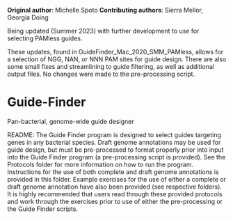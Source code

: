 **Original author**: Michelle Spoto
**Contributing authors**: Sierra Mellor, Georgia Doing

Being updated (Summer 2023) with further development to use for selecting PAMless guides. 

These updates, found in GuideFinder_Mac_2020_SMM_PAMless, allows for a selection of 
NGG, NAN, or NNN PAM sites for guide design. There are also some small fixes and 
streamlining to guide filtering, as well as additional output files. No changes were 
made to the pre-processing script.


# Guide-Finder
Pan-bacterial, genome-wide guide designer 


README: The Guide Finder program is designed to select guides targeting genes in any 
bacterial species. Draft genome annotations may be used for guide design, but must be pre-processed to format
properly prior into input into the Guide Finder program (a pre-processing script is provided). 
See the Protocols folder for more information on how to run the program. Instructions for 
the use of both complete and draft genome annotations is provided in this folder. Example 
exercises for the use of either a complete or draft genome annotation have also been 
provided (see respective folders). It is highly recommended that users read through these
provided protocols and work through the exercises prior to use of either the 
pre-processing or the Guide Finder scripts.


